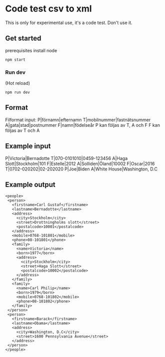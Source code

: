 # Code test csv to xml

This is only for experimental use, it's a code test. Don't use it.

## Get started

prerequisites install node

```
npm start
```

### Run dev

(Hot reload)

```
npm run dev
```

## Format

Filformat input:
P|förnamn|efternamn
T|mobilnummer|fastnätsnummer
A|gata|stad|postnummer
F|namn|födelseår
P kan följas av T, A och F
F kan följas av T och A

## Example input

P|Victoria|Bernadotte
T|070-0101010|0459-123456
A|Haga Slott|Stockholm|101
F|Estelle|2012
A|Solliden|Öland|10002
F|Oscar|2016
T|0702-020202|02-202020
P|Joe|Biden
A|White House|Washington, D.C

## Example output

```
<people>
 <person>
   <firstname>Carl Gustaf</firstname>
   <lastname>Bernadotte</lastname>
   <address>
     <city>Stockholm</city>
     <street>Drottningholms slott</street>
     <postalcode>10001</postalcode>
   </address>
   <mobile>0768-101801</mobile>
   <phone>08-101801</phone>
   <family>
     <name>Victoria</name>
     <born>1977</born>
     <address>
       <city>Stockholm</city>
       <street>Haga Slott</street>
       <postalcode>10002</postalcode>
     </address>
   </family>
   <family>
     <name>Carl Philip</name>
     <born>1979</born>
     <mobile>0768-101802</mobile>
     <phone>08-101802</phone>
   </family>
 </person>
 <person>
   <firstname>Barack</firstname>
   <lastname>Obama</lastname>
   <address>
     <city>Washington, D.C</city>
     <street>1600 Pennsylvania Avenue</street>
   </address>
 </person>
</people>
```
